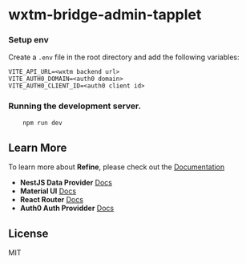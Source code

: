# wxtm-bridge-admin-tapplet

### Setup env

Create a `.env` file in the root directory and add the following variables:

```
VITE_API_URL=<wxtm backend url>
VITE_AUTH0_DOMAIN=<auth0 domain>
VITE_AUTH0_CLIENT_ID=<auth0 client id>
```

### Running the development server.

```bash
    npm run dev
```

## Learn More

To learn more about **Refine**, please check out the [Documentation](https://refine.dev/docs)

- **NestJS Data Provider** [Docs](https://refine.dev/docs/core/providers/data-provider/#overview)
- **Material UI** [Docs](https://refine.dev/docs/ui-frameworks/mui/tutorial/)
- **React Router** [Docs](https://refine.dev/docs/core/providers/router-provider/)
- **Auth0 Auth Providder** [Docs](https://refine.dev/docs/guides-and-concepts/auth/auth0/)

## License

MIT
